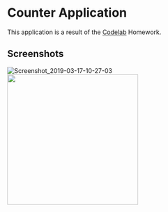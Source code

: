 # Counter Application
This application is a result of the [Codelab](https://codelabs.developers.google.com/codelabs/android-training-activity-lifecycle-and-state/index.html?index=..%2F..android-training#8) Homework.


## Screenshots

![Screenshot_2019-03-17-10-27-03](https://user-images.githubusercontent.com/18614379/54488270-2be66f00-48a0-11e9-93fd-d5d2627872f1.png)
<img src="https://user-images.githubusercontent.com/18614379/54488271-2be66f00-48a0-11e9-87b1-122bb80faa84.png" width="300px">
